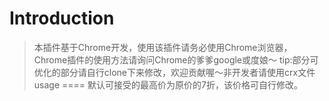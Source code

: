 Introduction
===
>本插件基于Chrome开发，使用该插件请务必使用Chrome浏览器，Chrome插件的使用方法请询问Chrome的爹爹google或度娘～
>tip:部分可优化的部分请自行clone下来修改，欢迎贡献喔～非开发者请使用crx文件
usage
====
>默认可接受的最高价为原价的7折，该价格可自行修改。
